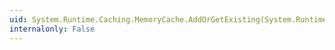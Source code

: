 ```yaml
---
uid: System.Runtime.Caching.MemoryCache.AddOrGetExisting(System.Runtime.Caching.CacheItem,System.Runtime.Caching.CacheItemPolicy)
internalonly: False
---
```

